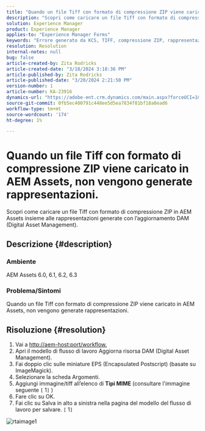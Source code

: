 ```yaml
---
title: "Quando un file Tiff con formato di compressione ZIP viene caricato in AEM Assets, non vengono generate rappresentazioni."
description: "Scopri come caricare un file Tiff con formato di compressione ZIP in AEM Assets insieme alle rappresentazioni generate."
solution: Experience Manager
product: Experience Manager
applies-to: "Experience Manager Forms"
keywords: "Errore generato da KCS, TIFF, compressione ZIP, rappresentazioni"
resolution: Resolution
internal-notes: null
bug: false
article-created-by: Zita Rodricks
article-created-date: "3/18/2024 3:18:36 PM"
article-published-by: Zita Rodricks
article-published-date: "3/20/2024 2:21:50 PM"
version-number: 1
article-number: KA-23916
dynamics-url: "https://adobe-ent.crm.dynamics.com/main.aspx?forceUCI=1&pagetype=entityrecord&etn=knowledgearticle&id=9b0508c6-3ae5-ee11-904d-6045bd006079"
source-git-commit: 0fb5ec400791c448ee5d5ea7834f81bf18a0ead6
workflow-type: tm+mt
source-wordcount: '174'
ht-degree: 1%

---
```


# Quando un file Tiff con formato di compressione ZIP viene caricato in AEM Assets, non vengono generate rappresentazioni.


Scopri come caricare un file Tiff con formato di compressione ZIP in AEM Assets insieme alle rappresentazioni generate con l’aggiornamento DAM (Digital Asset Management).

## Descrizione {#description}


### Ambiente

AEM Assets 6.0, 6.1, 6.2, 6.3

### Problema/Sintomi

Quando un file Tiff con formato di compressione ZIP viene caricato in AEM Assets, non vengono generate rappresentazioni.


## Risoluzione {#resolution}


1. Vai a [http://aem-host:port/workflow.](http://aem-host:port/workflow.)
2. Apri il modello di flusso di lavoro Aggiorna risorsa DAM (Digital Asset Management).
3. Fai doppio clic sulle miniature EPS (Encapsulated Postscript) (basate su ImageMagick).
4. Selezionare la scheda Argomenti.
5. Aggiungi immagine/tiff all’elenco di <b>Tipi MIME</b> (consultare l&#39;immagine seguente `[` 1`]` )
6. Fare clic su OK.
7. Fai clic su Salva in alto a sinistra nella pagina del modello del flusso di lavoro per salvare. `[` 1`]`


![rtaimage1](https://helpx.adobe.com/content/dam/help/en/experience-manager/kb/Tiffs-with-ZIP-Compression-do-not-get-renditions-generated-AEM-Assets/jcr%3acontent/main-pars/procedure/proc_par/step_4/step_par/image/rtaimage1.png)
